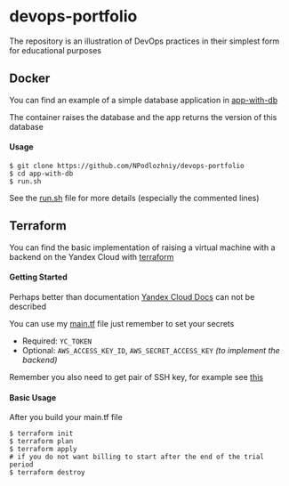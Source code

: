# devops-portfolio
The repository is an illustration of DevOps practices in their simplest form for educational purposes

## Docker
You can find an example of a simple database application in [app-with-db](https://github.com/NPodlozhniy/devops-portfolio/tree/master/app-with-db)

The container raises the database and the app returns the version of this database

#### Usage
```
$ git clone https://github.com/NPodlozhniy/devops-portfolio
$ cd app-with-db
$ run.sh
```
See the [run.sh](https://github.com/NPodlozhniy/devops-portfolio/blob/master/app-with-db/run.sh) file for more details (especially the commented lines)

## Terraform
You can find the basic implementation of raising a virtual machine with a backend on the Yandex Cloud with [terraform](https://github.com/NPodlozhniy/devops-portfolio/blob/master/terraform)

#### Getting Started
Perhaps better than documentation [Yandex Cloud Docs](https://cloud.yandex.com/en/docs/tutorials/infrastructure-management/terraform-quickstart) can not be described

You can use my [main.tf](https://github.com/NPodlozhniy/devops-portfolio/blob/master/terraform/main.tf) file just remember to set your secrets
* Required: `YC_TOKEN`
* Optional: `AWS_ACCESS_KEY_ID`, `AWS_SECRET_ACCESS_KEY` _(to implement the backend)_

Remember you also need to get pair of SSH key, for example see [this](https://phoenixnap.com/kb/generate-ssh-key-windows-10)

#### Basic Usage
After you build your main.tf file
```
$ terraform init
$ terraform plan
$ terraform apply
# if you do not want billing to start after the end of the trial period
$ terraform destroy
```
